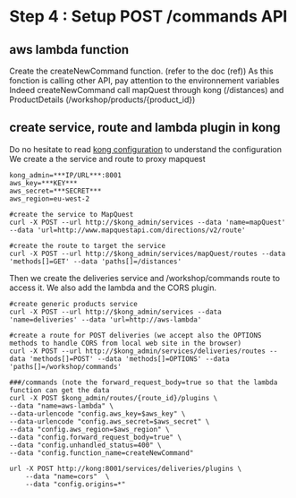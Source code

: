 # Step 4 : Setup POST /commands API

## aws lambda function

Create the createNewCommand function. (refer to the doc (ref))
As this fonction is calling other API, pay attention to the environnement variables
Indeed createNewCommand call mapQuest through kong (/distances) and ProductDetails (/workshop/products/{product_id})

## create service, route and lambda plugin in kong


Do no hesitate to read [kong configuration](../../kong/kond.md) to understand the configuration
</br> We create a the service and route to proxy mapquest

```
kong_admin=***IP/URL***:8001
aws_key=***KEY***
aws_secret=***SECRET***
aws_region=eu-west-2

#create the service to MapQuest
curl -X POST --url http://$kong_admin/services --data 'name=mapQuest' --data 'url=http://www.mapquestapi.com/directions/v2/route'

#create the route to target the service
curl -X POST --url http://$kong_admin/services/mapQuest/routes --data 'methods[]=GET' --data 'paths[]=/distances'

```

Then we create the deliveries service and /workshop/commands route to access it. We also add the lambda and the CORS plugin.

```
#create generic products service
curl -X POST --url http://$kong_admin/services --data 'name=deliveries' --data 'url=http://aws-lambda'

#create a route for POST deliveries (we accept also the OPTIONS methods to handle CORS from local web site in the browser)
curl -X POST --url http://$kong_admin/services/deliveries/routes --data 'methods[]=POST' --data 'methods[]=OPTIONS' --data 'paths[]=/workshop/commands'

###/commands (note the forward_request_body=true so that the lambda function can get the data
curl -X POST $kong_admin/routes/{route_id}/plugins \
--data "name=aws-lambda" \
--data-urlencode "config.aws_key=$aws_key" \
--data-urlencode "config.aws_secret=$aws_secret" \
--data "config.aws_region=$aws_region" \
--data "config.forward_request_body=true" \
--data "config.unhandled_status=400" \
--data "config.function_name=createNewCommand"

url -X POST http://kong:8001/services/deliveries/plugins \
    --data "name=cors"  \
    --data "config.origins=*"
```


